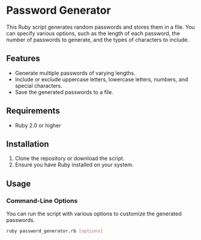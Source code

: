 # Password Generator

This Ruby script generates random passwords and stores them in a file. You can specify various options, such as the length of each password, the number of passwords to generate, and the types of characters to include.

## Features

- Generate multiple passwords of varying lengths.
- Include or exclude uppercase letters, lowercase letters, numbers, and special characters.
- Save the generated passwords to a file.

## Requirements

- Ruby 2.0 or higher

## Installation

1. Clone the repository or download the script.
2. Ensure you have Ruby installed on your system.

## Usage

### Command-Line Options

You can run the script with various options to customize the generated passwords.

```bash
ruby password_generator.rb [options]
